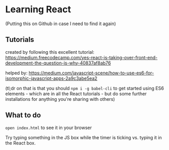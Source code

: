 # Learning React

(Putting this on Github in case I need to find it again)

## Tutorials

created by following this excellent tutorial: <https://medium.freecodecamp.com/yes-react-is-taking-over-front-end-development-the-question-is-why-40837af8ab76>

helped by: <https://medium.com/javascript-scene/how-to-use-es6-for-isomorphic-javascript-apps-2a9c3abe5ea2>

(tl;dr on that is that you should `npm i -g babel-cli` to get started using ES6 elements - which are in all the React tutorials - but do some further installations for anything you're sharing with others)

## What to do

`open index.html` to see it in your browser

Try typing something in the JS box while the timer is ticking vs. typing it in the React box.
